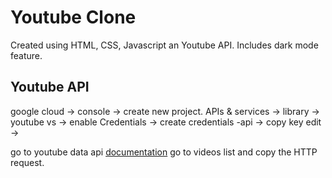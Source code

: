 # Youtube Clone

Created using HTML, CSS, Javascript an Youtube API. Includes dark mode feature.

## Youtube API

google cloud -> console -> create new project.
APIs & services -> library -> youtube vs -> enable
Credentials -> create credentials -api -> copy key
edit ->

go to youtube data api [documentation](https://developers.google.com/youtube/v3/docs/videos/list)
go to videos list and copy the HTTP request.
